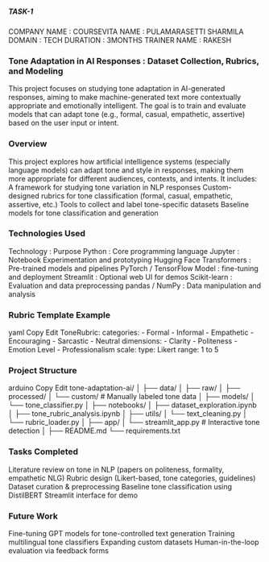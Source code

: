 ##### TASK-1  
COMPANY NAME : COURSEVITA
NAME : PULAMARASETTI SHARMILA
DOMAIN : TECH
DURATION : 3MONTHS
TRAINER NAME : RAKESH

### Tone Adaptation in AI Responses : Dataset Collection, Rubrics, and Modeling
This project focuses on studying tone adaptation in AI-generated responses, aiming to make machine-generated text more contextually appropriate and emotionally intelligent. The goal is to train and evaluate models that can adapt tone (e.g., formal, casual, empathetic, assertive) based on the user input or intent.

### Overview
This project explores how artificial intelligence systems (especially language models) can adapt tone and style in responses, making them more appropriate for different audiences, contexts, and intents. It includes:
A framework for studying tone variation in NLP responses
Custom-designed rubrics for tone classification (formal, casual, empathetic, assertive, etc.)
Tools to collect and label tone-specific datasets
Baseline models for tone classification and generation

### Technologies Used
Technology :	Purpose
Python :	Core programming language
Jupyter : Notebook	Experimentation and prototyping
Hugging Face Transformers :	Pre-trained models and pipelines
PyTorch / TensorFlow	Model : fine-tuning and deployment
Streamlit :	Optional web UI for demos
Scikit-learn :	Evaluation and data preprocessing
pandas / NumPy :	Data manipulation and analysis


### Rubric Template Example
yaml
Copy
Edit
ToneRubric:
  categories:
    - Formal
    - Informal
    - Empathetic
    - Encouraging
    - Sarcastic
    - Neutral
  dimensions:
    - Clarity
    - Politeness
    - Emotion Level
    - Professionalism
  scale:
    type: Likert
    range: 1 to 5


### Project Structure
arduino
Copy
Edit
tone-adaptation-ai/
│
├── data/
│   ├── raw/
│   ├── processed/
│   └── custom/          # Manually labeled tone data
│
├── models/
│   └── tone_classifier.py
│
├── notebooks/
│   ├── dataset_exploration.ipynb
│   ├── tone_rubric_analysis.ipynb
│
├── utils/
│   └── text_cleaning.py
│   └── rubric_loader.py
│
├── app/
│   └── streamlit_app.py  # Interactive tone detection
│
├── README.md
└── requirements.txt


### Tasks Completed
Literature review on tone in NLP (papers on politeness, formality, empathetic NLG)
Rubric design (Likert-based, tone categories, guidelines)
Dataset curation & preprocessing
Baseline tone classification using DistilBERT
Streamlit interface for demo

### Future Work
Fine-tuning GPT models for tone-controlled text generation
Training multilingual tone classifiers
Expanding custom datasets
Human-in-the-loop evaluation via feedback forms





